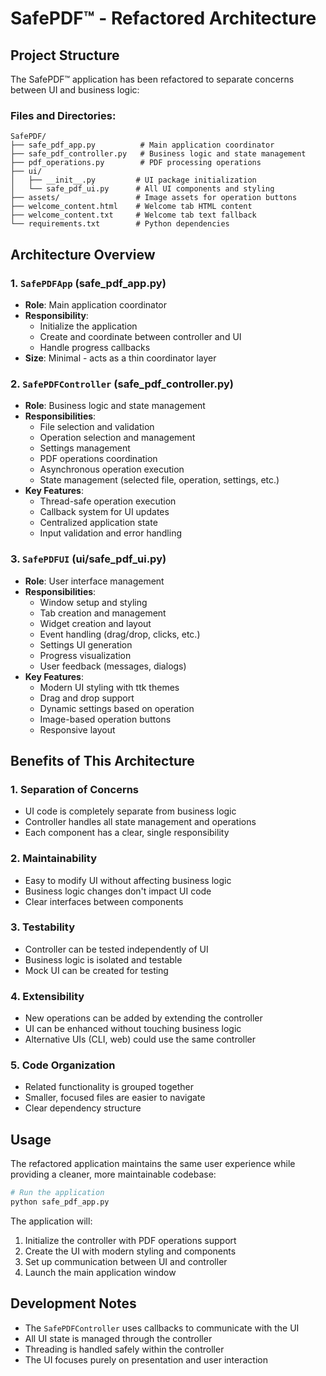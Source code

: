 # SafePDF™ - Refactored Architecture

## Project Structure

The SafePDF™ application has been refactored to separate concerns between UI and business logic:

### Files and Directories:

```
SafePDF/
├── safe_pdf_app.py          # Main application coordinator
├── safe_pdf_controller.py   # Business logic and state management
├── pdf_operations.py        # PDF processing operations
├── ui/
│   ├── __init__.py         # UI package initialization
│   └── safe_pdf_ui.py      # All UI components and styling
├── assets/                 # Image assets for operation buttons
├── welcome_content.html    # Welcome tab HTML content
├── welcome_content.txt     # Welcome tab text fallback
└── requirements.txt        # Python dependencies
```

## Architecture Overview

### 1. `SafePDFApp` (safe_pdf_app.py)
- **Role**: Main application coordinator
- **Responsibility**: 
  - Initialize the application
  - Create and coordinate between controller and UI
  - Handle progress callbacks
- **Size**: Minimal - acts as a thin coordinator layer

### 2. `SafePDFController` (safe_pdf_controller.py)
- **Role**: Business logic and state management
- **Responsibilities**:
  - File selection and validation
  - Operation selection and management
  - Settings management
  - PDF operations coordination
  - Asynchronous operation execution
  - State management (selected file, operation, settings, etc.)
- **Key Features**:
  - Thread-safe operation execution
  - Callback system for UI updates
  - Centralized application state
  - Input validation and error handling

### 3. `SafePDFUI` (ui/safe_pdf_ui.py)
- **Role**: User interface management
- **Responsibilities**:
  - Window setup and styling
  - Tab creation and management
  - Widget creation and layout
  - Event handling (drag/drop, clicks, etc.)
  - Settings UI generation
  - Progress visualization
  - User feedback (messages, dialogs)
- **Key Features**:
  - Modern UI styling with ttk themes
  - Drag and drop support
  - Dynamic settings based on operation
  - Image-based operation buttons
  - Responsive layout

## Benefits of This Architecture

### 1. **Separation of Concerns**
- UI code is completely separate from business logic
- Controller handles all state management and operations
- Each component has a clear, single responsibility

### 2. **Maintainability**
- Easy to modify UI without affecting business logic
- Business logic changes don't impact UI code
- Clear interfaces between components

### 3. **Testability**
- Controller can be tested independently of UI
- Business logic is isolated and testable
- Mock UI can be created for testing

### 4. **Extensibility**
- New operations can be added by extending the controller
- UI can be enhanced without touching business logic
- Alternative UIs (CLI, web) could use the same controller

### 5. **Code Organization**
- Related functionality is grouped together
- Smaller, focused files are easier to navigate
- Clear dependency structure

## Usage

The refactored application maintains the same user experience while providing a cleaner, more maintainable codebase:

```python
# Run the application
python safe_pdf_app.py
```

The application will:
1. Initialize the controller with PDF operations support
2. Create the UI with modern styling and components
3. Set up communication between UI and controller
4. Launch the main application window

## Development Notes

- The `SafePDFController` uses callbacks to communicate with the UI
- All UI state is managed through the controller
- Threading is handled safely within the controller
- The UI focuses purely on presentation and user interaction